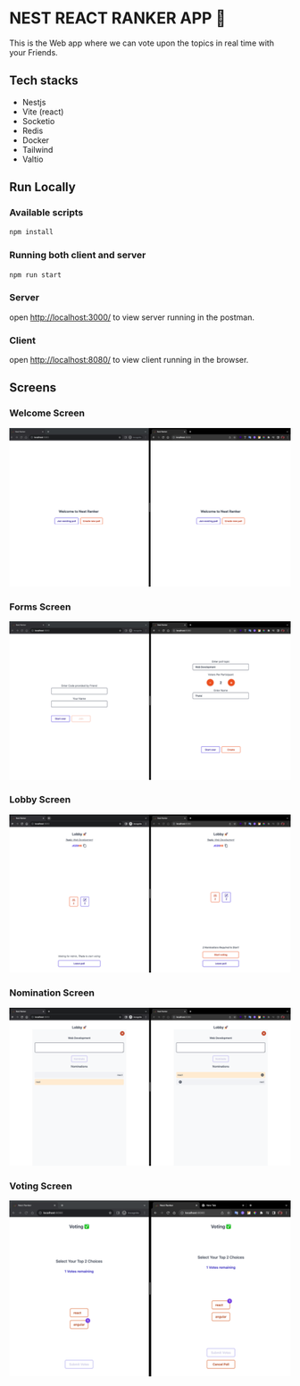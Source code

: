 # NEST REACT RANKER APP 🔢

This is the Web app where we can vote upon the topics in real time with your Friends.

## Tech stacks

- Nestjs
- Vite (react)
- Socketio
- Redis
- Docker
- Tailwind
- Valtio

## Run Locally

### Available scripts

```bash
npm install
```

### Running both client and server

```bash
npm run start
```

### Server

open [http://localhost:3000/](http://localhost:3000/) to view server running in the postman.

### Client

open [http://localhost:8080/](http://localhost:8080/) to view client running in the browser.

## Screens

### Welcome Screen

![Welcome](/demo/welcome.png)

### Forms Screen

![Forms](/demo/forms.png)

### Lobby Screen

![Forms](/demo/lobby.png)

### Nomination Screen

![Forms](/demo/nomination.png)

### Voting Screen

![Voting](/demo/voting.png)